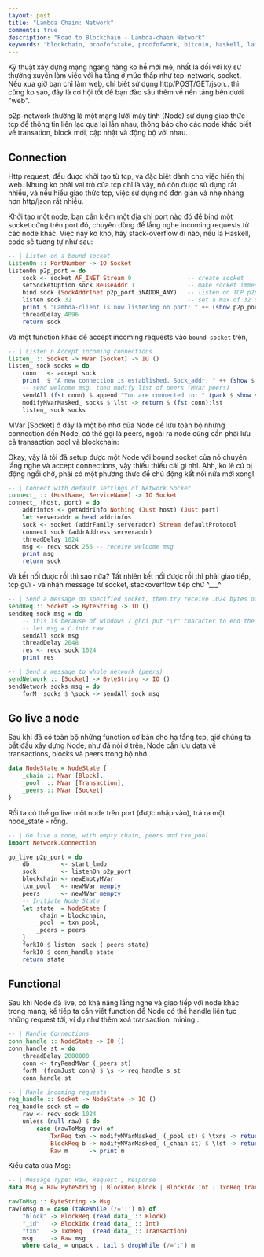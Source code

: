 ```yaml
---
layout: post
title: "Lambda Chain: Network"
comments: true
description: "Road to Blockchain - Lambda-chain Network"
keywords: "blockchain, proofofstake, proofofwork, bitcoin, haskell, lambada"
---
```


Kỹ thuật xây dựng mạng ngang hàng ko hề mới mẻ, nhất là đối với kỹ sư thường xuyên làm việc với hạ tầng ở mức thấp như tcp-network, socket. Nếu xưa giờ bạn chỉ làm web, chỉ biết sử dụng http/POST/GET/json.. thì cũng ko sao, đây là cơ hội tốt để bạn đào sâu thêm về nền tảng bên dưới "web".

p2p-network thường là một mạng lưới máy tính (Node) sử dụng giao thức tcp để thông tin liên lạc qua lại lẫn nhau, thông báo cho các node khác biết về transation, block mới, cập nhật và động bộ với nhau.

## Connection

Http request, đều được khởi tạo từ tcp, và đặc biệt dành cho việc hiển thị web. Nhưng ko phải vai trò của tcp chỉ là vậy, nó còn được sử dụng rất nhiều, và nếu hiểu giao thức tcp, việc sử dụng nó đơn giản và nhẹ nhàng hơn http/json rất nhiều.

Khởi tạo một node, bạn cần kiếm một địa chỉ port nào đó để bind một socket cứng trên port đó, chuyên dùng để lắng nghe incoming requests từ các node khác. Việc này ko khó, hãy stack-overflow đi nào, nếu là Haskell, code sẽ tương tự như sau:

```haskell
-- | Listen on a bound socket
listenOn :: PortNumber -> IO Socket
listenOn p2p_port = do
    sock <- socket AF_INET Stream 0                -- create socket
    setSocketOption sock ReuseAddr 1               -- make socket immediately reusable - eases debugging.
    bind sock (SockAddrInet p2p_port iNADDR_ANY)   -- listen on TCP p2p_port as config.
    listen sock 32                                 -- set a max of 32 queued connections
    print $ "Lambda-client is now listening on port: " ++ (show p2p_port)
    threadDelay 4096
    return sock
```

Và một function khác để accept incoming requests vào `bound socket` trên,

```haskell
-- | Listen n Accept incoming connections
listen_ :: Socket -> MVar [Socket] -> IO ()
listen_ sock socks = do
    conn   <- accept sock
    print  $ "A new connection is established. Sock_addr: " ++ (show $ snd conn)
    -- send welcome msg, then modify list of peers (MVar peers)
    sendAll (fst conn) $ append "You are connected to: " (pack $ show sock)
    modifyMVarMasked_ socks $ \lst -> return $ (fst conn):lst
    listen_ sock socks
```

MVar [Socket] ở đây là một bộ nhớ của Node để lưu toàn bộ những connection đến Node, có thể gọi là peers, ngoài ra node cũng cần phải lưu cả transaction pool và blockchain:


Okay, vậy là tôi đã setup được một Node với bound socket của nó chuyên lắng nghe và accept connections, vậy thiếu thiếu cái gì nhỉ. Ahh, ko lẽ cứ bị động ngồi chờ, phải có một phương thức để chủ động kết nối nữa mới xong!

```haskell
-- | Connect with default settings of Network.Socket
connect_ :: (HostName, ServiceName) -> IO Socket
connect_ (host, port) = do 
    addrinfos <- getAddrInfo Nothing (Just host) (Just port)
    let serveraddr = head addrinfos
    sock <- socket (addrFamily serveraddr) Stream defaultProtocol
    connect sock (addrAddress serveraddr)
    threadDelay 1024
    msg <- recv sock 256 -- receive welcome msg
    print msg
    return sock
```


Và kết nối được rồi thì sao nữa? Tất nhiên kết nối được rồi thì phải giao tiếp, tcp gửi - và nhận message từ socket, stackoverflow tiếp chứ ^___^

```haskell
-- | Send a message on specified socket, then try receive 1024 bytes of response
sendReq :: Socket -> ByteString -> IO ()
sendReq sock msg = do
    -- this is because of windows 7 ghci put "\r" character to end the string
    -- let msg = C.init raw
    sendAll sock msg
    threadDelay 2048
    res <- recv sock 1024
    print res

-- | Send a message to whole network (peers)    
sendNetwork :: [Socket] -> ByteString -> IO ()
sendNetwork socks msg = do
    forM_ socks $ \sock -> sendAll sock msg    
```

## Go live a node

Sau khi đã có toàn bộ những function cơ bản cho hạ tầng tcp, giờ chúng ta bắt đầu xây dựng Node, như đã nói ở trên, Node cần lưu data về transactions, blocks và peers trong bộ nhớ.


```haskell
data NodeState = NodeState {
    _chain :: MVar [Block],
    _pool  :: MVar [Transaction],
    _peers :: MVar [Socket]
}
```

Rồi ta có thể go live một node trên port (được nhập vào), trả ra một node_state - rỗng.

```haskell
-- | Go live a node, with empty chain, peers and txn_pool
import Network.Connection

go_live p2p_port = do
    db         <- start_lmdb
    sock       <- listenOn p2p_port
    blockchain <- newEmptyMVar
    txn_pool   <- newMVar mempty
    peers      <- newMVar mempty
    -- Initiate Node State
    let state  = NodeState {
        _chain = blockchain,
        _pool  = txn_pool,
        _peers = peers
    }
    forkIO $ listen_ sock (_peers state)
    forkIO $ conn_handle state
    return state
```

## Functional

Sau khi Node đã live, có khả năng lắng nghe và giao tiếp với node khác trong mạng, kế tiếp ta cần viết function để Node có thể handle liên tục những request tới, ví dụ như thêm xoá transaction, mining...

```haskell
-- | Handle Connections
conn_handle :: NodeState -> IO ()
conn_handle st = do
    threadDelay 2000000
    conn <- tryReadMVar (_peers st)
    forM_ (fromJust conn) $ \s -> req_handle s st
    conn_handle st

-- | Hanle incoming requests    
req_handle :: Socket -> NodeState -> IO ()    
req_handle sock st = do
    raw <- recv sock 1024
    unless (null raw) $ do
        case (rawToMsg raw) of          
            TxnReq txn -> modifyMVarMasked_ (_pool st) $ \txns -> return $ expand_pool txn txns
            BlockReq b -> modifyMVarMasked_ (_chain st) $ \lst -> return $ b:lst
            Raw m      -> print m
```

Kiểu data của Msg:

```haskell
-- | Message Type: Raw, Request , Response
data Msg = Raw ByteString | BlockReq Block | BlockIdx Int | TxnReq Transaction

rawToMsg :: ByteString -> Msg
rawToMsg m = case (takeWhile (/=':') m) of
    "block" -> BlockReq (read data_ :: Block)
    "_id"   -> BlockIdx (read data_ :: Int)
    "txn"   -> TxnReq   (read data_ :: Transaction)
    msg     -> Raw msg
    where data_ = unpack . tail $ dropWhile (/=':') m
```